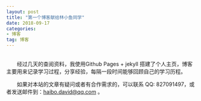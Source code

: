 ```yaml
---
layout: post
title: "第一个博客献给林小鱼同学"
date: 2018-09-17
categories:
- 博客
tag: 博客
---
```


<br>
　　经过几天的查阅资料，我使用Github Pages + jekyll 搭建了个人主页，博客主要用来记录学习过程，分享经验，每隔一段时间能够回顾自己的学习历程。

　　如果对本站的文章有疑问或者有合作需求的，可以联系 QQ: 827091497，或者发送邮件到：[haibo.david@qq.com](mailto:haibo.david@qq.com) 。